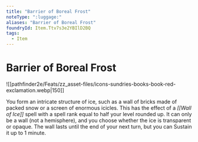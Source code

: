 ```yaml
---
title: "Barrier of Boreal Frost"
noteType: ":luggage:"
aliases: "Barrier of Boreal Frost"
foundryId: Item.Ttv7s3e2YBIlD2BQ
tags:
  - Item
---
```


# Barrier of Boreal Frost
![[pathfinder2e/Feats/zz_asset-files/icons-sundries-books-book-red-exclamation.webp|150]]

You form an intricate structure of ice, such as a wall of bricks made of packed snow or a screen of enormous icicles. This has the effect of a _[[Wall of Ice]]_ spell with a spell rank equal to half your level rounded up. It can only be a wall (not a hemisphere), and you choose whether the ice is transparent or opaque. The wall lasts until the end of your next turn, but you can Sustain it up to 1 minute.
